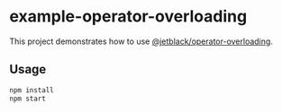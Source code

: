 # example-operator-overloading

This project demonstrates how to use [@jetblack/operator-overloading](https://github.com/rob-blackbourn/jetblack-operator-overloading).

## Usage

```bash
npm install
npm start
```

